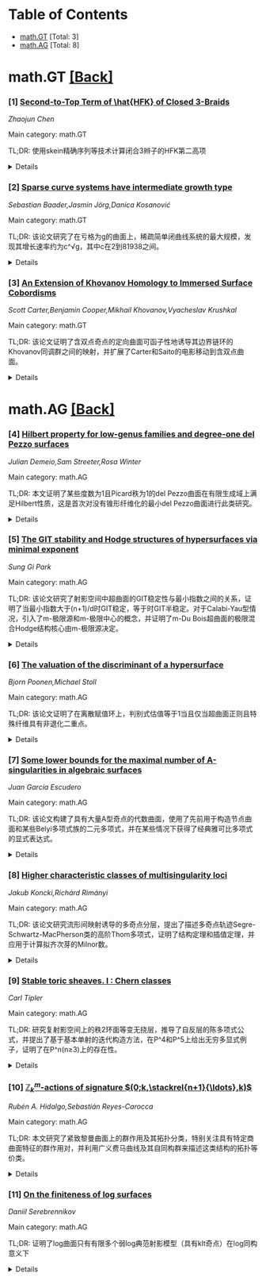 <div id=toc></div>

# Table of Contents

- [math.GT](#math.GT) [Total: 3]
- [math.AG](#math.AG) [Total: 8]


<div id='math.GT'></div>

# math.GT [[Back]](#toc)

### [1] [Second-to-Top Term of \hat{HFK} of Closed 3-Braids](https://arxiv.org/abs/2510.14248)
*Zhaojun Chen*

Main category: math.GT

TL;DR: 使用skein精确序列等技术计算闭合3辫子的HFK第二高项


<details>
  <summary>Details</summary>
Motivation: 基于Xu的分类方法，对闭合3辫子进行系统分析

Method: 使用skein精确序列和其他技术，按照Xu的分类进行逐案分析

Result: 成功计算了闭合3辫子的HFK第二高项

Conclusion: 通过系统的方法完成了闭合3辫子HFK第二高项的计算

Abstract: In this paper, we use the skein exact sequence and other techniques to
compute the second-to-top term of HFK of closed 3-braids. We do it case-by-case
according to Xu's classification.

</details>


### [2] [Sparse curve systems have intermediate growth type](https://arxiv.org/abs/2510.14429)
*Sebastian Baader,Jasmin Jörg,Danica Kosanović*

Main category: math.GT

TL;DR: 该论文研究了在亏格为g的曲面上，稀疏简单闭曲线系统的最大规模，发现其增长速率约为c^√g，其中c在2到81938之间。


<details>
  <summary>Details</summary>
Motivation: 研究曲面上稀疏简单闭曲线系统的最大规模，这些系统的平均两两相交数不超过1，旨在理解这种几何约束下的组合结构。

Method: 通过几何和组合方法分析曲面上简单闭曲线的相交性质，建立稀疏系统的规模上界和下界估计。

Result: 证明了稀疏曲线系统的最大规模以c^√g的速率增长，其中常数c的范围在2到81938之间。

Conclusion: 在亏格为g的曲面上，稀疏简单闭曲线系统的最大规模具有亚指数增长特性，具体表现为c^√g的形式。

Abstract: A system of simple closed curves on a surface of genus $g$ is said to be
sparse if their average pairwise intersection number does not exceed one. We
show that the maximal size of a sparse curve systems grows roughly like a
function of type $c^{\sqrt{g}}$, with $c$ between $2$ and $81938$.

</details>


### [3] [An Extension of Khovanov Homology to Immersed Surface Cobordisms](https://arxiv.org/abs/2510.14760)
*Scott Carter,Benjamin Cooper,Mikhail Khovanov,Vyacheslav Krushkal*

Main category: math.GT

TL;DR: 该论文证明了含双点奇点的定向曲面可函子性地诱导其边界链环的Khovanov同调群之间的映射，并扩展了Carter和Saito的电影移动到含双点曲面。


<details>
  <summary>Details</summary>
Motivation: 研究含双点奇点的定向曲面如何影响其边界链环的Khovanov同调，扩展曲面理论在四维空间中的应用。

Method: 扩展Carter和Saito的电影移动到含双点曲面，证明含双点曲面可函子性地诱导边界链环的Khovanov同调映射。

Result: 成功建立了含双点曲面与边界链环Khovanov同调之间的函子性关系，并完善了相应的电影移动理论。

Conclusion: 含双点奇点的定向曲面能够系统地诱导边界链环Khovanov同调之间的映射，这一结果扩展了曲面理论在四维拓扑中的应用范围。

Abstract: We show that an oriented surface in $\mathbb{R}^4$ containing double point
singularities induces a map between the Khovanov homology groups of its
boundary links in a functorial way. As part of this work, the movie moves of
Carter and Saito are extended to surfaces with double points.

</details>


<div id='math.AG'></div>

# math.AG [[Back]](#toc)

### [4] [Hilbert property for low-genus families and degree-one del Pezzo surfaces](https://arxiv.org/abs/2510.13967)
*Julian Demeio,Sam Streeter,Rosa Winter*

Main category: math.AG

TL;DR: 本文证明了某些度数为1且Picard秩为1的del Pezzo曲面在有限生成域上满足Hilbert性质，这是首次对没有锥形纤维化的最小del Pezzo曲面进行此类研究。


<details>
  <summary>Details</summary>
Motivation: 研究del Pezzo曲面在有限生成域上的Hilbert性质，特别是针对度数为1且没有锥形纤维化的最小曲面，填补了该领域的研究空白。

Method: 推广了第一作者关于椭圆曲面的结果，并采用了Desjardins和第三作者用于证明有理点密度的构造方法。

Result: 证明了某些度数为1且Picard秩为1的del Pezzo曲面在有限生成域上满足Hilbert性质。

Conclusion: 这是首次对没有锥形纤维化的最小del Pezzo曲面进行Hilbert性质研究，为相关领域提供了新的理论结果。

Abstract: We prove that the Hilbert property is satisfied by certain del Pezzo surfaces
of degree one and Picard rank 1 over fields finitely generated over
$\mathbb{Q}$. We generalize results of the first author on elliptic surfaces
and employ constructions used by Desjardins and the third author to prove
density of rational points. Our results are the first on the Hilbert property
for minimal del Pezzo surfaces of degree one without a conic fibration.

</details>


### [5] [The GIT stability and Hodge structures of hypersurfaces via minimal exponent](https://arxiv.org/abs/2510.14352)
*Sung Gi Park*

Main category: math.AG

TL;DR: 该论文研究了射影空间中超曲面的GIT稳定性与最小指数之间的关系，证明了当最小指数大于(n+1)/d时GIT稳定，等于时GIT半稳定。对于Calabi-Yau型情况，引入了m-极限源和m-极限中心的概念，并证明了m-Du Bois超曲面的极限混合Hodge结构核心由m-极限源决定。


<details>
  <summary>Details</summary>
Motivation: 解决Laza提出的关于超曲面GIT稳定性与最小指数关系的问题，以及Spotti-Sun提出的关于三次超曲面最小指数下界的问题。同时推广Calabi-Yau型情况下的周期映射行为。

Method: 使用代数几何和复几何方法，引入m-极限源和m-极限中心的概念，研究超曲面的奇点类型与GIT稳定性的关系，分析周期映射在GIT模空间中的行为。

Result: 证明了超曲面在最小指数大于(n+1)/d时GIT稳定，等于时GIT半稳定。对于半稳定三次超曲面，证明了最小指数的统一下界，意味着它们具有典范奇点。在Calabi-Yau型情况下，周期映射在稳定轨迹上是开嵌入，并沿边界正则延拓到Baily-Borel紧化。

Conclusion: 超曲面的GIT稳定性完全由最小指数决定，m-极限源完全决定了m-Du Bois超曲面的极限混合Hodge结构核心，极大单极退化可由特殊纤维的局部奇点类型检测。

Abstract: Let $X\subset \mathbb P^n$ be a degree $d$ hypersurface. We prove that $X$ is
GIT stable if the minimal exponent $\widetilde \alpha(X)>\frac{n+1}{d}$ and GIT
semistable if $\widetilde \alpha(X)=\frac{n+1}{d}$, resolving a question of
Laza. Conversely, for GIT semistable cubic hypersurfaces, we prove a uniform
lower bound for the minimal exponent, which implies that every such cubic has
canonical singularities (and is terminal for $n\ge 6$), answering a question of
Spotti-Sun. In the classical cases $(n,d)=(2,4),(2,6),(3,3),(4,3),(5,3)$, the
period map from the GIT moduli is an open embedding over the stable locus with
$\widetilde \alpha(X)>\frac{n+1}{d}$ and extends regularly to the Baily-Borel
compactification precisely along the boundary where $\widetilde
\alpha(X)=\frac{n+1}{d}$. To generalize this period map behavior in the
Calabi-Yau type case $\frac{n+1}{d}=m+1\in \mathbb Z$, we introduce $m$-liminal
sources and $m$-liminal centers, refining the theory of sources and log
canonical centers. For an $m$-Du Bois hypersurface, we prove that the core of
the limit mixed Hodge structure of any one-parameter smoothing is completely
determined by the $m$-liminal source. In particular, maximal unipotent
degeneration is detected by the local singularity type of the special fiber.

</details>


### [6] [The valuation of the discriminant of a hypersurface](https://arxiv.org/abs/2510.14434)
*Bjorn Poonen,Michael Stoll*

Main category: math.AG

TL;DR: 该论文证明了在离散赋值环上，判别式估值等于1当且仅当超曲面正则且特殊纤维具有非退化二重点。


<details>
  <summary>Details</summary>
Motivation: 研究离散赋值环上超曲面的奇异性与判别式估值之间的关系，建立判别式估值与奇异性类型的精确对应。

Method: 使用Zariski主定理和退化论证方法，分析超曲面及其特殊纤维的奇异性。

Result: 证明了判别式估值v(Δ(f))=1的充要条件是超曲面正则且特殊纤维具有非退化二重点。

Conclusion: 建立了判别式估值与奇异性类型的精确对应关系，并为多重奇点或正维奇点情形提供了判别式估值的下界估计。

Abstract: Let $R$ be a discrete valuation ring, with valuation $v \colon R
\twoheadrightarrow \mathbb{Z}_{\ge 0} \cup \{\infty\}$ and residue field $k$.
Let $H$ be a hypersurface $\operatorname{Proj}(R[x_0,\ldots,x_n]/\langle f
\rangle)$. Let $H_k$ be the special fiber, and let $(H_k)_{\mathrm{sing}}$ be
its singular subscheme. Let $\Delta(f)$ be the discriminant of $f$. We use
Zariski's main theorem and degeneration arguments to prove that
$v(\Delta(f))=1$ if and only if $H$ is regular and $(H_k)_{\mathrm{sing}}$
consists of a nondegenerate double point over $k$. We also give lower bounds on
$v(\Delta(f))$ when $H_k$ has multiple singularities or a positive-dimensional
singularity.

</details>


### [7] [Some lower bounds for the maximal number of A-singularities in algebraic surfaces](https://arxiv.org/abs/2510.14539)
*Juan García Escudero*

Main category: math.AG

TL;DR: 该论文构建了具有大量A型奇点的代数曲面，使用了先前用于构造节点曲面和某些Belyi多项式族的二元多项式，并在某些情况下获得了经典雅可比多项式的显式表达式。


<details>
  <summary>Details</summary>
Motivation: 研究代数曲面中A型奇点的构造问题，探索如何生成具有大量这类奇点的曲面。

Method: 利用先前工作中用于构造节点曲面和Belyi多项式族的二元多项式方法，在某些情况下通过经典雅可比多项式获得显式表达式。

Result: 成功构建了具有大量A型奇点的代数曲面，并获得了某些情况下的显式表达式。

Conclusion: 该方法能够有效构造具有大量A型奇点的代数曲面，为相关代数几何研究提供了新的工具和思路。

Abstract: We construct algebraic surfaces with a large number of type A singularities.
Bivariate polynomials presented in previous works for the construction of nodal
surfaces and certain families of Belyi polynomials are used. In some cases
explicit expressions in terms of classical Jacobi polynomials are obtained.

</details>


### [8] [Higher characteristic classes of multisingularity loci](https://arxiv.org/abs/2510.14602)
*Jakub Koncki,Richárd Rimányi*

Main category: math.AG

TL;DR: 该论文研究流形间映射诱导的多奇点分层，提出了描述多奇点轨迹Segre-Schwartz-MacPherson类的高阶Thom多项式，证明了结构定理和插值定理，并应用于计算拟齐次芽的Milnor数。


<details>
  <summary>Details</summary>
Motivation: 研究流形间映射诱导的多奇点分层，建立描述多奇点轨迹的通用表达式，并与几何表示论建立联系。

Method: 证明结构定理将Thom多项式简化为与每个多奇点相关的线性级数数据，证明插值定理在Mather的良维范围内算法计算Thom多项式。

Result: 推导出拟齐次芽的像Milnor数显式公式，为著名的Mond猜想提供可计算的一侧。

Conclusion: 建立了高阶Thom多项式的理论框架，为多奇点分类和Mond猜想提供了有效的计算工具。

Abstract: A map between manifolds induces stratifications of both the source and the
target according to the occurring multisingularities. In this paper, we study
universal expressions-called higher Thom polynomials-that describe the
Segre-Schwartz-MacPherson class of such multisingularity loci. We prove a
Structure Theorem reducing these Thom polynomials to the data of a linear
series associated with each multisingularity. The series corresponding to the
empty multisingularity, referred to as the Master Series, plays a distinguished
role. Motivated by connections with geometric representation theory, we further
prove an Interpolation Theorem that allows Thom polynomials to be computed
algorithmically within Mather's range of nice dimensions. As an application, we
derive an explicit formula for the image Milnor number of quasihomogeneous
germs, providing one side of the celebrated Mond conjecture, computable up to
the theoretical bound.

</details>


### [9] [Stable toric sheaves. I : Chern classes](https://arxiv.org/abs/2510.14651)
*Carl Tipler*

Main category: math.AG

TL;DR: 研究复射影空间上的秩2环面等变无挠层，推导了自反层的陈多项式公式，并提出了基于基本单射的迭代构造方法，在P^4和P^5上给出无穷多显式例子，证明了在P^n(n≥3)上的存在性。


<details>
  <summary>Details</summary>
Motivation: 研究复射影空间上秩2环面等变无挠层的构造和分类问题，特别关注陈类的可实现性和光滑性障碍。

Method: 对自反层推导陈多项式公式，对一般无挠层引入基于基本单射的迭代构造方法，能够预先指定陈类。

Result: 在P^4和P^5上构造了无穷多显式例子，证明了在P^n(n≥3)上存在满足所有已知约束的秩2环面等变无挠层，并给出了光滑性的简单障碍。

Conclusion: 建立了复射影空间上秩2环面等变无挠层的系统构造方法，证明了广泛存在性，并分析了光滑性条件。

Abstract: We study rank 2 torus-equivariant torsion-free sheaves on the complex
projective space. For reflexive sheaves we derive a simple formula for the
Chern polynomial, and in the general torsion-free case we introduce an
iterative construction method based on elementary injections, allowing us to
prescribe Chern classes. This yields infinite families of explicit examples on
$\mathbb{P}^4$ and $\mathbb{P}^5$, and establishes existence on $\mathbb{P}^n$
for all $n\geq 3$, with Chern classes satisfying all known constraints arising
from locally freeness and indecomposability. We also provide simple
obstructions for smoothability.

</details>


### [10] [${\mathbb Z}_{k}^{m}$-actions of signature $(0;k,\stackrel{n+1}{\ldots},k)$](https://arxiv.org/abs/2510.14754)
*Rubén A. Hidalgo,Sebastián Reyes-Carocca*

Main category: math.AG

TL;DR: 本文研究了紧致黎曼曲面上的群作用及其拓扑分类，特别关注具有特定商曲面特征的群作用对，并利用广义费马曲线及其自同构群来描述这类结构的拓扑等价类。


<details>
  <summary>Details</summary>
Motivation: 研究紧致黎曼曲面上群作用的拓扑分类问题，特别是当商曲面具有特定签名时，分析额外自同构群诱导的置换作用，建立系统的分类理论框架。

Method: 采用广义费马曲线及其自同构群的方法，通过分析子群满足的不变性条件，建立拓扑等价类与适当商集之间的对应关系。

Result: 建立了所有满足条件的群作用三元组与H的特定子群类之间的对应关系，为拓扑分类提供了系统框架，并在k为质数且m=2的特殊情况下给出了代数模型和雅可比簇的等变分解。

Conclusion: 通过广义费马曲线方法成功解决了特定类型黎曼曲面群作用的拓扑分类问题，为相关几何结构的研究提供了有力工具，并在具体案例中展示了应用价值。

Abstract: In this article we consider group actions on compact Riemann surfaces and
their topological classification. We address this problem for pairs $(S, N)$
where $S$ is a compact Riemann surface endowed with a group of automorphisms $N
\cong \mathbb{Z}_k^m$ such $S/N$ has signature
$(0;k,\stackrel{n+1}{\ldots},k)$, where $n, k \geqslant 2$ and $1 \leqslant m
\leqslant n$ are integers. We further assume the existence of extra
automorphisms, namely, a group $G$ with $N \lhd G \leqslant \mathrm{Aut}(S)$
and analyze the induced permutational action of $G/N$ on the cone points of
$S/N$. To describe such actions up to topological equivalence, we employ the
generalized Fermat curves $(X,H)$ and their automorphism groups, showing that
every triple $(S,N, G)$ as before is determined by a class of subgroups of $H$
that satisfy certain invariance property. This approach establishes a
correspondence between topological equivalence classes and an appropriate
quotient set. As an application, we specialize our results to the case $k$
prime and $m=2$, including algebraic models and isogeny decompositions of their
Jacobian varieties. We then discuss some examples for the cases $n=3$ and
$n=5$, which are interesting in their own right.

</details>


### [11] [On the finiteness of log surfaces](https://arxiv.org/abs/2510.14795)
*Daniil Serebrennikov*

Main category: math.AG

TL;DR: 证明了log曲面只有有限多个弱log典范射影模型（具有klt奇点）在log同构意义下


<details>
  <summary>Details</summary>
Motivation: 研究log曲面的弱log典范射影模型的有界性问题

Method: 通过将问题约化为其极化的有界性

Result: 证明了log曲面只有有限多个弱log典范射影模型（具有klt奇点）在log同构意义下

Conclusion: log曲面的弱log典范射影模型在log同构意义下是有界的

Abstract: We prove that a log surface has only finitely many weakly log canonical
projective models with klt singularities up to log isomorphism, by reducing the
problem to the boundedness of their polarization.

</details>

